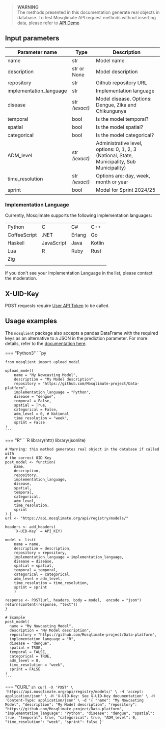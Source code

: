> **WARNING**  
> The methods presented in this documentation generate real objects in database. To test Mosqlimate API request methods without inserting data, please refer to [API Demo](https://api.mosqlimate.org/api/docs)

## Input parameters 
| Parameter name | Type | Description |
|--|--|--|
| name | str | Model name | 
| description | str or None | Model description |
| repository | str | Github repository URL |
| implementation_language | str | Implementation language |
| disease | str _(iexact)_ | Model disease. Options: Dengue, Zika and Chikungunya |
| temporal | bool | Is the model temporal? |
| spatial | bool | Is the model spatial? |
| categorical | bool | Is the model categorical? |
| ADM_level | str _(iexact)_ | Administrative level, options: 0, 1, 2, 3 (National, State, Municipality, Sub Municipality) |
| time_resolution | str _(iexact)_ | Options are: day, week, month or year |
| sprint | bool | Model for Sprint 2024/25 |


### Implementation Language
Currently, Mosqlimate supports the following implementation languages:

|||||
|--|--|--|--|
| Python | C | C# | C++ | 
| CoffeeScript | .NET | Erlang | Go |
| Haskell | JavaScript | Java | Kotlin |
| Lua | R | Ruby | Rust |
| Zig |
||||

If you don't see your Implementation Language in the list, please contact the moderation.

## X-UID-Key
POST requests require [User API Token](uid-key.md) to be called.

## Usage examples

The `mosqlient` package also accepts a pandas DataFrame with the required keys as an alternative to a JSON in the prediction parameter. For more details, refer to the [documentation here](https://mosqlimate-client.readthedocs.io/en/latest/tutorials/API/registry/).

=== "Python3"
    ```py
    
    from mosqlient import upload_model 

    upload_model(
        name = "My Nowcasting Model",
        description = "My Model description",
        repository = "https://github.com/Mosqlimate-project/Data-platform",
        implementation_language = "Python",
        disease = "dengue",
        temporal = False,
        spatial = True,
        categorical = False,
        adm_level = 0, # National
        time_resolution = "week",
        sprint = False
    )
    ```

=== "R"
    ```R
    library(httr)
    library(jsonlite)

    # Warning: this method generates real object in the database if called with
    # the correct UID Key
    post_model <- function(
        name,
        description,
        repository,
        implementation_language,
        disease,
        spatial,
        temporal,
        categorical,
        adm_level,
        time_resolution,
        sprint
    ) {
    url <- "https://api.mosqlimate.org/api/registry/models/"
    
    headers <- add_headers(
        `X-UID-Key` = API_KEY)
    
    model <- list(
        name = name,
        description = description,
        repository = repository,
        implementation_language = implementation_language,
        disease = disease,
        spatial = spatial,
        temporal = temporal,
        categorical = categorical,
        adm_level = adm_level,
        time_resolution = time_resolution,
        sprint = sprint
        )

    response <- POST(url, headers, body = model,  encode = "json")
    return(content(response, "text"))
    }

    # Example
    post_model(
      name = "My Nowcasting Model",
      description = "My Model description",
      repository = "https://github.com/Mosqlimate-project/Data-platform",
      implementation_language = "R",
      disease = "dengue",
      spatial = TRUE,
      temporal = FALSE,
      categorical = TRUE,
      adm_level = 0,
      time_resolution = "week",
      sprint = FALSE
    )
    ```

=== "CURL"
    ```sh
    curl -X 'POST' \
        'https://api.mosqlimate.org/api/registry/models/' \
        -H 'accept: application/json' \
        -H 'X-UID-Key: See X-UID-Key documentation' \
        -H 'Content-Type: application/json' \
        -d '{
        "name": "My Nowcasting Model",
        "description": "My Model description",
        "repository": "https://github.com/Mosqlimate-project/Data-platform",
        "implementation_language": "Python",
        "disease": "dengue",
        "spatial": true,
        "temporal": true,
        "categorical": true,
        "ADM_level": 0,
        "time_resolution": "week",
        "sprint": false
    }'
    ```